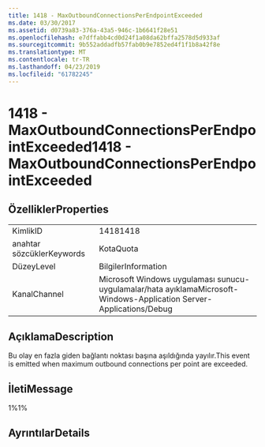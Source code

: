 ```yaml
---
title: 1418 - MaxOutboundConnectionsPerEndpointExceeded
ms.date: 03/30/2017
ms.assetid: d0739a83-376a-43a5-946c-1b6641f28e51
ms.openlocfilehash: e7dffabb4cd0d24f1a08da62bffa2578d5d933af
ms.sourcegitcommit: 9b552addadfb57fab0b9e7852ed4f1f1b8a42f8e
ms.translationtype: MT
ms.contentlocale: tr-TR
ms.lasthandoff: 04/23/2019
ms.locfileid: "61782245"
---
```

# <a name="1418---maxoutboundconnectionsperendpointexceeded"></a><span data-ttu-id="c89d7-102">1418 - MaxOutboundConnectionsPerEndpointExceeded</span><span class="sxs-lookup"><span data-stu-id="c89d7-102">1418 - MaxOutboundConnectionsPerEndpointExceeded</span></span>
## <a name="properties"></a><span data-ttu-id="c89d7-103">Özellikler</span><span class="sxs-lookup"><span data-stu-id="c89d7-103">Properties</span></span>  
  
|||  
|-|-|  
|<span data-ttu-id="c89d7-104">Kimlik</span><span class="sxs-lookup"><span data-stu-id="c89d7-104">ID</span></span>|<span data-ttu-id="c89d7-105">1418</span><span class="sxs-lookup"><span data-stu-id="c89d7-105">1418</span></span>|  
|<span data-ttu-id="c89d7-106">anahtar sözcükler</span><span class="sxs-lookup"><span data-stu-id="c89d7-106">Keywords</span></span>|<span data-ttu-id="c89d7-107">Kota</span><span class="sxs-lookup"><span data-stu-id="c89d7-107">Quota</span></span>|  
|<span data-ttu-id="c89d7-108">Düzey</span><span class="sxs-lookup"><span data-stu-id="c89d7-108">Level</span></span>|<span data-ttu-id="c89d7-109">Bilgiler</span><span class="sxs-lookup"><span data-stu-id="c89d7-109">Information</span></span>|  
|<span data-ttu-id="c89d7-110">Kanal</span><span class="sxs-lookup"><span data-stu-id="c89d7-110">Channel</span></span>|<span data-ttu-id="c89d7-111">Microsoft Windows uygulaması sunucu-uygulamalar/hata ayıklama</span><span class="sxs-lookup"><span data-stu-id="c89d7-111">Microsoft-Windows-Application Server-Applications/Debug</span></span>|  
  
## <a name="description"></a><span data-ttu-id="c89d7-112">Açıklama</span><span class="sxs-lookup"><span data-stu-id="c89d7-112">Description</span></span>  
 <span data-ttu-id="c89d7-113">Bu olay en fazla giden bağlantı noktası başına aşıldığında yayılır.</span><span class="sxs-lookup"><span data-stu-id="c89d7-113">This event is emitted when maximum outbound connections per point are exceeded.</span></span>  
  
## <a name="message"></a><span data-ttu-id="c89d7-114">İleti</span><span class="sxs-lookup"><span data-stu-id="c89d7-114">Message</span></span>  
 <span data-ttu-id="c89d7-115">1%</span><span class="sxs-lookup"><span data-stu-id="c89d7-115">1%</span></span>  
  
## <a name="details"></a><span data-ttu-id="c89d7-116">Ayrıntılar</span><span class="sxs-lookup"><span data-stu-id="c89d7-116">Details</span></span>
